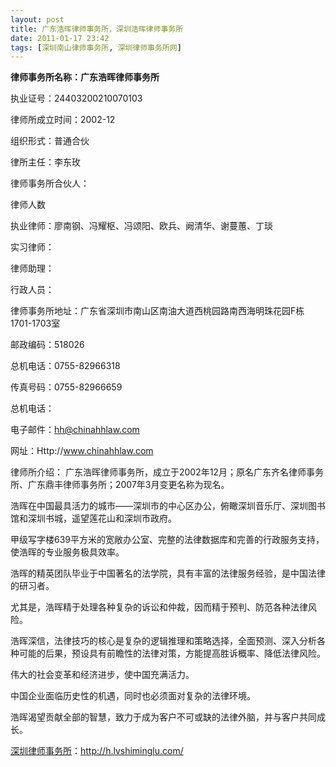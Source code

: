 ```yaml
---
layout: post
title: 广东浩晖律师事务所，深圳浩晖律师事务所
date: 2011-01-17 23:42
tags: [深圳南山律师事务所, 深圳律师事务所网]
---
```

<strong>律师事务所名称：广东浩晖律师事务所</strong>

执业证号：24403200210070103

律师所成立时间：2002-12

组织形式：普通合伙

律所主任：李东玫

律师事务所合伙人：

律师人数

执业律师：廖南钢、冯耀枢、冯颂阳、欧兵、阙清华、谢蔓蕙、丁琰

实习律师：

律师助理：

行政人员：

律师事务所地址：广东省深圳市南山区南油大道西桃园路南西海明珠花园F栋1701-1703室

邮政编码：518026

总机电话：0755-82966318

传真号码：0755-82966659

总机电话：

电子邮件：hh@chinahhlaw.com

网址：Http://www.chinahhlaw.com

律师所介绍： 广东浩晖律师事务所，成立于2002年12月；原名广东齐名律师事务所、广东鼎丰律师事务所；2007年3月变更名称为现名。

浩晖在中国最具活力的城市——深圳市的中心区办公，俯瞰深圳音乐厅、深圳图书馆和深圳书城，遥望莲花山和深圳市政府。

甲级写字楼639平方米的宽敞办公室、完整的法律数据库和完善的行政服务支持，使浩晖的专业服务极具效率。

浩晖的精英团队毕业于中国著名的法学院，具有丰富的法律服务经验，是中国法律的研习者。

尤其是，浩晖精于处理各种复杂的诉讼和仲裁，因而精于预判、防范各种法律风险。

浩晖深信，法律技巧的核心是复杂的逻辑推理和策略选择，全面预测、深入分析各种可能的后果，预设具有前瞻性的法律对策，方能提高胜诉概率、降低法律风险。

伟大的社会变革和经济进步，使中国充满活力。

中国企业面临历史性的机遇，同时也必须面对复杂的法律环境。

浩晖渴望贡献全部的智慧，致力于成为客户不可或缺的法律外脑，并与客户共同成长。


<a href="http://h.lvshiminglu.com/">深圳律师事务所</a>：<a href="http://h.lvshiminglu.com/">http://h.lvshiminglu.com/</a>

